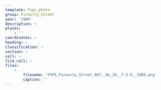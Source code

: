 ```yaml
---
template: fsps_photo
group: Finnerty_Street
year: '1980'
description: ~
places:
    - ''
coordinates: ~
heading: ~
classification: ~
section: ~
cell: ~
film_roll: ~
files:
    -
        filename: 'FSPS_Finnerty_Street_007,_No_26,_7-3-E,_1980.png'
        caption: ''
---
```

